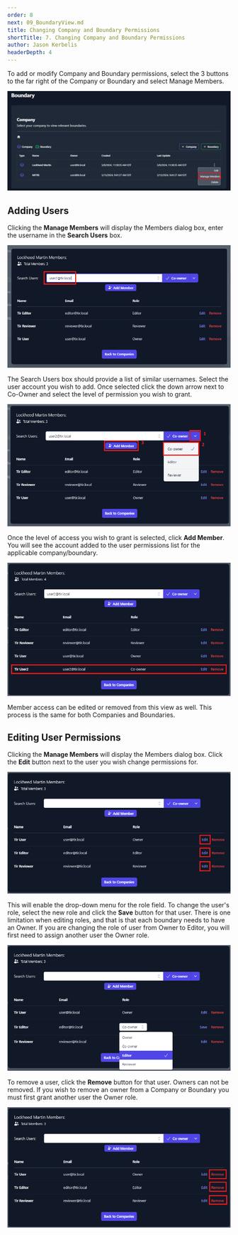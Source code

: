 ```yaml
---
order: 8
next: 09_BoundaryView.md
title: Changing Company and Boundary Permissions
shortTitle: 7. Changing Company and Boundary Permissions
author: Jason Kerbelis
headerDepth: 4
---
```


To add or modify Company and Boundary permissions, select the 3 buttons to the far right of the Company or Boundary and select Manage Members.

![Figure 41: Modify Company/Boundary Permissions](../../assets/user-guide/ModifyCompanyPermissions.png "Figure 41: Modify Company/Boundary Permissions")

## Adding Users

Clicking the **Manage Members** will display the Members dialog box, enter the username in the **Search Users** box.

![Figure 42: Adding Members – Search Users](../../assets/user-guide/ModifyCompanyPermissions2.png "Figure 42: Adding Members – Search Users")

The Search Users box should provide a list of similar usernames. Select the user account you wish to add. Once selected click the down arrow next to Co-Owner and select the level of permission you wish to grant.

![Figure 43: Manage Members – Choose level of Access](../../assets/user-guide/ModifyCompanyPermissions3.png "Figure 43: Manage Members – Choose level of Access")

Once the level of access you wish to grant is selected, click **Add Member**. You will see the account added to the user permissions list for the applicable company/boundary.

![Figure 44:  Member Access – User Added with Co-owner Role](../../assets/user-guide/ModifyCompanyPermissions4.png "Figure 44:  Member Access – User Added with Co-owner Role")

Member access can be edited or removed from this view as well. This process is the same for both Companies and Boundaries.

## Editing User Permissions

Clicking the **Manage Members** will display the Members dialog box. Click the **Edit** button next to the user you wish change permissions for.

![Figure 45: Edit User Permissions](../../assets/user-guide/EditUserPermissions.png "Figure 45: Edit User Permissions")

This will enable the drop-down menu for the role field. To change the user's role, select the new role and click the **Save** button for that user. There is one limitation when editing roles, and that is that each boundary needs to have an Owner. If you are changing the role of user from Owner to Editor, you will first need to assign another user the Owner role.

![Figure 46: Edit User Role](../../assets/user-guide/EditUserPermissions2.png "Figure 46: Edit User Role")

To remove a user, click the **Remove** button for that user. Owners can not be removed. If you wish to remove an owner from a Company or Boundary you must first grant another user the Owner role.

![Figure 47: Remove User](../../assets/user-guide/RemoveUser.png "Figure 47: Remove User")
